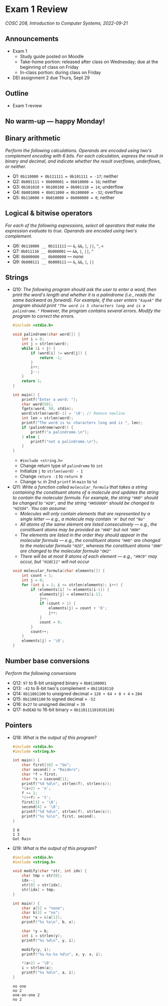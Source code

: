 # Exam 1 Review
_COSC 208, Introduction to Computer Systems, 2022-09-21_

## Announcements
* Exam 1
    * Study guide posted on Moodle
    * Take-home portion: released after class on Wednesday; due at the beginning of class on Friday
    * In-class portion: during class on Friday
* DEI assignment 2 due Thurs, Sept 29

## Outline
* Exam 1 review

## No warm-up — happy Monday!

## Binary arithmetic
_Perform the following calculations. Operands are encoded using two's complement encoding with 6 bits. For each calculation, express the result in binary and decimal, and indicate whether the result overflows, underflows, or neither._
* Q1: `0b110000 + 0b111111 = 0b101111 = -17`; neither
* Q2: `0b001111 + 0b000001 = 0b010000 = 16`; neither
* Q3: `0b101010 + 0b100100 = 0b001110 = 14`; underflow
* Q4: `0b001000 + 0b011000 = 0b100000 = -32`; overflow
* Q5: `0b110000 + 0b010000 = 0b000000 = 0`; neither

## Logical & bitwise operators
_For each of the following expressions, select all operators that make the expression evaluate to true. Operands are encoded using two's complement._
* Q6: `0b110000 __ 0b111111` — `&`, `&&`, `|`, `||`, `^`, `<`
* Q7: `0b011110 __ 0b000001` — `&&`, `|`, `||`, `^`
* Q8: `0b000000 __ 0b000000` — _none_
* Q9: `0b000111 __ 0b000111` — `&`, `&&`, `|`, `||`

## Strings
* Q10: _The following program should ask the user to enter a word, then print the word's length and whether it is a palindrome (i.e., reads the same backward as forward). For example, if the user enters `"kayak"` the program should print `"The word is 5 characters long and is a palindrome."` However, the program contains several errors. Modify the program to correct the errors._
    ```C
    #include <stdio.h>

    void palindrome(char word[]) {
        int i = 0;
        int j = strlen(word);
        while (i < j) {
            if (word[i] != word[j]) {
                return -1;
            }
            i++;
            j--;
        }
        return 1;
    }

    int main() {
        printf("Enter a word: ");
        char word[50];
        fgets(word, 50, stdin);
        word[strlen(word)-1] = '\0'; // Remove newline
        int len = strlen(word);
        printf("The word is %c characters long and is ", len);
        if (palindrome(word)) {
            printf("a palindrome.\n");
        } else {
            printf("not a palindrome.\n");
        }
    }
    ```
    * `#include <string.h>`
    * Change return type of `palindrome` to `int`
    * Initialize `j` to `strlen(word) - 1`
    * Change `return -1` to `return 0`
    * Change `%c` in 2nd `printf` in `main` to `%d`
* Q11: _Write a function called `molecular_formula` that takes a string containing the constituent atoms of a molecule and updates the string to contain the molecular formula. For example, the string `"HHO"` should be changed to `"H20"`, and the string `"HHSOOOO"` should be changed to `"H2SO4"`. You can assume:_
    * _Molecules will only contain elements that are represented by a single letter — e.g., a molecule may contain `'H'` but not `"Na"`_
    * _All atoms of the same element are listed consecutively — e.g., the constituent atoms may be provided as `"HHO"` but not `"HOH"`_
    * _The elements are listed in the order they should appear in the molecular formula — e.g., the constituent atoms `"HHO"` are changed to the molecular formula `"H2O"`, whereas the constituent atoms `"OHH"` are changed to the molecular formula `"OH2"`_
    * _There will be at most 9 atoms of each element — e.g., `"H9C9"` may occur, but `"H10C11"` will not occur_
    ```C
    void molecular_formula(char elements[]) {
        int count = 1;
        int j = 0;
        for (int i = 1; i <= strlen(elements); i++) {
            if (elements[i] != elements[i-1]) {
                elements[j] = elements[i-1];
                j++;
                if (count > 1) {
                    elements[j] = count + '0';
                    j++;
                }
                count = 0;
            }
            count++;
        }
        elements[j] = '\0';
    }
    ```

## Number base conversions
_Perform the following conversions_
* Q12: `97` to 8-bit unsigned binary = `0b01100001`
* Q13: `-42` to 8-bit two's complement = `0b11010110`
* Q14: `0b11001100` to unsigned decimal = `128 + 64 + 8 + 4` = `204`
* Q15: `0b11001100` to signed decimal = `-52`
* Q16: `0x27` to unsigned decimal = `39`
* Q17: `0xDEAD` to 16-bit binary = `0b1101111010101101`

## Pointers
* Q18: _What is the output of this program?_
    ```C
    #include <stdio.h>
    #include <string.h>

    int main() {
        char first[10] = "Go";
        char second[] = "Raiders";
        char *f = first;
        char *s = &second[1];
        printf("%d %d\n", strlen(f), strlen(s));
        *(s+2) = 'n';
        f += 1;
        *(++f) = 't';
        first[3] = '\0';
        second[4] = '\0';
        printf("%d %d\n", strlen(f), strlen(s));
        printf("%s %s\n", first, second);
    }
    ```
    ```
    2 6
    1 3
    Got Rain
    ```
* Q19: _What is the output of this program?_
    ```C
    #include <stdio.h>
    #include <string.h>

    void modify(char *str, int idx) {
        char tmp = str[0];
        idx--;
        str[0] = str[idx];
        str[idx] = tmp;
    }

    int main() {
        char a[5] = "none";
        char b[3] = "no";
        char *x = &(a[1]);
        printf("%s %s\n", b, x);

        char *y = b;
        int i = strlen(y);
        printf("%s %d\n", y, i);

        modify(y, i);
        printf("%s-%s-%s %d\n", x, y, x, i);

        *(a+2) = '\0';
        i = strlen(a);
        printf("%s %d\n", a, i);
    }
    ```
    ```
    no one
    no 2
    one-on-one 2
    no 2
    ```